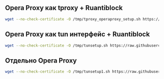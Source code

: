 ## Opera Proxy как tproxy + Ruantiblock
```sh
wget --no-check-certificate -O /tmp/tproxy_operaproxy_setup.sh https://raw.githubusercontent.com/Goblin-Mini/routerich/main/tproxy_operaproxy_setup.sh && chmod +x /tmp/tproxy_operaproxy_setup.sh && /tmp/tproxy_operaproxy_setup.sh
```
## Opera Proxy как tun интерфейс + Ruantiblock
```sh
wget --no-check-certificate -O /tmp/tunsetup.sh https://raw.githubusercontent.com/Goblin-Mini/routerich/main/tunsetup.sh && chmod +x /tmp/tunsetup.sh && /tmp/tunsetup.sh
```
## Отдельно Opera Proxy 
```sh
wget --no-check-certificate -O /tmp/tunsetup1.sh https://raw.githubusercontent.com/Goblin-Mini/routerich/main/tunsetup1.sh && chmod +x /tmp/tunsetup1.sh && /tmp/tunsetup1.sh
```

